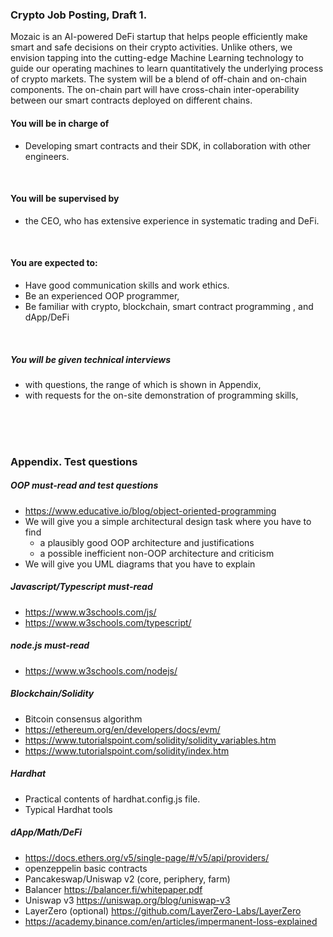 ### Crypto Job Posting, Draft 1.

Mozaic is an AI-powered DeFi startup that helps people efficiently make smart and safe decisions on their crypto activities. Unlike others, we envision tapping into the cutting-edge Machine Learning technology to guide our operating machines to learn quantitatively the underlying process of crypto markets. The system will be a blend of off-chain and on-chain components. The on-chain part will have cross-chain inter-operability between our smart contracts deployed on different chains.
<br/>
#### You will be in charge of
- Developing smart contracts and their SDK, in collaboration with other engineers.
<br/>

#### You will be supervised by
- the CEO, who has extensive experience in systematic trading and DeFi.
<br/>

#### You are expected to:
- Have good communication skills and work ethics.
- Be an experienced OOP programmer,
- Be familiar with crypto, blockchain, smart contract programming , and dApp/DeFi
<br/>

##### You will be given technical interviews 
- with questions, the range of which is shown in Appendix,
- with requests for the on-site demonstration of programming skills,
<br/>

<div style="page-break-after: always;"></div>
<br><br>

### Appendix. Test questions

##### OOP must-read and test questions
- https://www.educative.io/blog/object-oriented-programming
- We will give you a simple architectural design task where you have to find
    - a plausibly good OOP architecture and justifications
    - a possible inefficient non-OOP architecture and criticism
- We will give you UML diagrams that you have to explain

##### Javascript/Typescript must-read
- https://www.w3schools.com/js/
- https://www.w3schools.com/typescript/

##### node.js must-read
- https://www.w3schools.com/nodejs/

##### Blockchain/Solidity
- Bitcoin consensus algorithm
- https://ethereum.org/en/developers/docs/evm/
- https://www.tutorialspoint.com/solidity/solidity_variables.htm
- https://www.tutorialspoint.com/solidity/index.htm

##### Hardhat
- Practical contents of hardhat.config.js file.
- Typical Hardhat tools

##### dApp/Math/DeFi
- https://docs.ethers.org/v5/single-page/#/v5/api/providers/
- openzeppelin basic contracts
- Pancakeswap/Uniswap v2 (core, periphery, farm)
- Balancer https://balancer.fi/whitepaper.pdf
- Uniswap v3 https://uniswap.org/blog/uniswap-v3
- LayerZero (optional) https://github.com/LayerZero-Labs/LayerZero
- https://academy.binance.com/en/articles/impermanent-loss-explained
